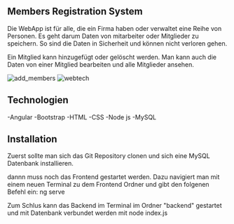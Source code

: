 Members Registration System
--

Die WebApp ist für alle, die ein Firma haben oder verwaltet eine Reihe von Personen. Es geht darum Daten von mitarbeiter oder Mitglieder zu speichern. So sind die Daten in Sicherheit und 
können nicht verloren gehen.

Ein Mitglied kann hinzugefügt oder gelöscht werden. Man kann auch die Daten von einer Mitglied bearbeiten und alle Mitglieder ansehen.

![add_members](https://user-images.githubusercontent.com/82536933/160492490-2e7d7d59-3b68-4a2c-bec1-683986ff86ce.PNG)
![webtech](https://user-images.githubusercontent.com/82536933/160492530-d3ed2bf7-286f-485a-a68c-2ec708fecab5.PNG)

Technologien
--
  -Angular
  -Bootstrap
  -HTML
  -CSS
  -Node js
  -MySQL

Installation
--
Zuerst sollte man sich das Git Repository clonen und sich eine MySQL Datenbank installieren.

dannn muss noch das Frontend gestartet werden. Dazu navigiert man mit einem neuen Terminal zu dem Frontend Ordner und gibt den folgenen Befehl ein:
ng serve 

Zum Schlus kann das Backend im Terminal im Ordner "backend" gestartet und mit Datenbank verbundet werden mit
node index.js

